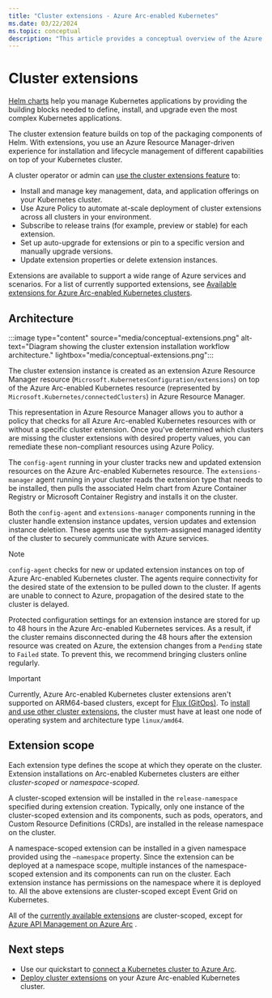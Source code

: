 ```yaml
---
title: "Cluster extensions - Azure Arc-enabled Kubernetes"
ms.date: 03/22/2024
ms.topic: conceptual
description: "This article provides a conceptual overview of the Azure Arc-enabled Kubernetes cluster extensions capability."
---
```


# Cluster extensions

[Helm charts](https://helm.sh/) help you manage Kubernetes applications by providing the building blocks needed to define, install, and upgrade even the most complex Kubernetes applications.

The cluster extension feature builds on top of the packaging components of Helm. With extensions, you use an Azure Resource Manager-driven experience for installation and lifecycle management of different capabilities on top of your Kubernetes cluster.

A cluster operator or admin can [use the cluster extensions feature](extensions.md) to:

- Install and manage key management, data, and application offerings on your Kubernetes cluster.
- Use Azure Policy to automate at-scale deployment of cluster extensions across all clusters in your environment.
- Subscribe to release trains (for example, preview or stable) for each extension.
- Set up auto-upgrade for extensions or pin to a specific version and manually upgrade versions.
- Update extension properties or delete extension instances.

Extensions are available to support a wide range of Azure services and scenarios. For a list of currently supported extensions, see [Available extensions for Azure Arc-enabled Kubernetes clusters](extensions-release.md).

## Architecture

:::image type="content" source="media/conceptual-extensions.png" alt-text="Diagram showing the cluster extension installation workflow architecture." lightbox="media/conceptual-extensions.png":::

The cluster extension instance is created as an extension Azure Resource Manager resource (`Microsoft.KubernetesConfiguration/extensions`) on top of the Azure Arc-enabled Kubernetes resource (represented by `Microsoft.Kubernetes/connectedClusters`) in Azure Resource Manager.

This representation in Azure Resource Manager allows you to author a policy that checks for all Azure Arc-enabled Kubernetes resources with or without a specific cluster extension. Once you've determined which clusters are missing the cluster extensions with desired property values, you can remediate these non-compliant resources using Azure Policy.

The `config-agent` running in your cluster tracks new and updated extension resources on the Azure Arc-enabled Kubernetes resource. The `extensions-manager` agent running in your cluster reads the extension type that needs to be installed, then pulls the associated Helm chart from Azure Container Registry or Microsoft Container Registry and installs it on the cluster.

Both the `config-agent` and `extensions-manager` components running in the cluster handle extension instance updates, version updates and extension instance deletion. These agents use the system-assigned managed identity of the cluster to securely communicate with Azure services.

> [!NOTE]
> `config-agent` checks for new or updated extension instances on top of Azure Arc-enabled Kubernetes cluster. The agents require connectivity for the desired state of the extension to be pulled down to the cluster. If agents are unable to connect to Azure, propagation of the desired state to the cluster is delayed.
>
> Protected configuration settings for an extension instance are stored for up to 48 hours in the Azure Arc-enabled Kubernetes services. As a result, if the cluster remains disconnected during the 48 hours after the extension resource was created on Azure, the extension changes from a `Pending` state to `Failed` state. To prevent this, we recommend bringing clusters online regularly.

> [!IMPORTANT]
> Currently, Azure Arc-enabled Kubernetes cluster extensions aren't supported on ARM64-based clusters, except for [Flux (GitOps)](conceptual-gitops-flux2.md). To [install and use other cluster extensions](extensions.md), the cluster must have at least one node of operating system and architecture type `linux/amd64`.

## Extension scope

Each extension type defines the scope at which they operate on the cluster. Extension installations on Arc-enabled Kubernetes clusters are either *cluster-scoped* or *namespace-scoped*.

A cluster-scoped extension will be installed in the `release-namespace` specified during extension creation. Typically, only one instance of the cluster-scoped extension and its components, such as pods, operators, and Custom Resource Definitions (CRDs), are installed in the release namespace on the cluster.

A namespace-scoped extension can be installed in a given namespace provided using the `–namespace` property. Since the extension can be deployed at a namespace scope, multiple instances of the namespace-scoped extension and its components can run on the cluster.  Each extension instance has permissions on the namespace where it is deployed to. All the above extensions are cluster-scoped except Event Grid on Kubernetes.

All of the [currently available extensions](extensions-release.md) are cluster-scoped, except for [Azure API Management on Azure Arc](../../api-management/how-to-deploy-self-hosted-gateway-azure-arc.md) .

## Next steps

- Use our quickstart to [connect a Kubernetes cluster to Azure Arc](./quickstart-connect-cluster.md).
- [Deploy cluster extensions](./extensions.md) on your Azure Arc-enabled Kubernetes cluster.
